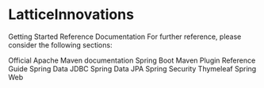 # LatticeInnovations
Getting Started
Reference Documentation
For further reference, please consider the following sections:

Official Apache Maven documentation
Spring Boot Maven Plugin Reference Guide
Spring Data JDBC
Spring Data JPA
Spring Security
Thymeleaf
Spring Web
